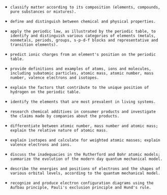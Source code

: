 *     classify matter according to its composition (elements, compounds, pure substances or mixtures).
*     define and distinguish between chemical and physical properties.
*     apply the periodic law, as illustrated by the periodic table, to identify and distinguish various categories of elements (metals, nonmetals, periods, groups, s-p-d-f blocks and representative and transition elements).
*     predict ionic charges from an element's position on the periodic table.
*     provide definitions and examples of atoms, ions and molecules, including subatomic particles, atomic mass, atomic number, mass number, valence electrons and isotopes.
*     explain the factors that contribute to the unique position of hydrogen on the periodic table.
*     identify the elements that are most prevalent in living systems.
*     research chemical additives in consumer products and investigate the claims made by companies about the products.
*     differentiate between atomic number, mass number and atomic mass; explain the relative nature of atomic mass.
*     explain isotopes and calculate for weighted atomic masses; explain valence electrons and ions.
*     discuss the inadequacies in the Rutherford and Bohr atomic models; summarize the evolution of the modern day quantum mechanical model.
*     describe the energies and positions of electrons and the shapes of various orbital levels, according to the quantum mechanical model.
*     recognize and produce electron configuration diagrams using the Aufbau principle, Pauli's exclusion principle and Hund's rule.
